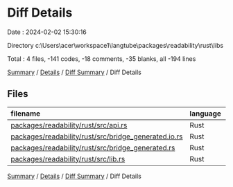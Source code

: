 # Diff Details

Date : 2024-02-02 15:30:16

Directory c:\\Users\\acer\\workspace1\\langtube\\packages\\readability\\rust\\libs

Total : 4 files,  -141 codes, -18 comments, -35 blanks, all -194 lines

[Summary](results.md) / [Details](details.md) / [Diff Summary](diff.md) / Diff Details

## Files
| filename | language | code | comment | blank | total |
| :--- | :--- | ---: | ---: | ---: | ---: |
| [packages/readability/rust/src/api.rs](/packages/readability/rust/src/api.rs) | Rust | -10 | 0 | -3 | -13 |
| [packages/readability/rust/src/bridge_generated.io.rs](/packages/readability/rust/src/bridge_generated.io.rs) | Rust | -56 | -7 | -15 | -78 |
| [packages/readability/rust/src/bridge_generated.rs](/packages/readability/rust/src/bridge_generated.rs) | Rust | -73 | -11 | -16 | -100 |
| [packages/readability/rust/src/lib.rs](/packages/readability/rust/src/lib.rs) | Rust | -2 | 0 | -1 | -3 |

[Summary](results.md) / [Details](details.md) / [Diff Summary](diff.md) / Diff Details